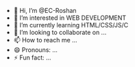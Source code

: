 - 👋 Hi, I’m @EC-Roshan
- 👀 I’m interested in WEB DEVELOPMENT
- 🌱 I’m currently learning HTML/CSS/JS/C
- 💞️ I’m looking to collaborate on ...
- 📫 How to reach me ...
- 😄 Pronouns: ...
- ⚡ Fun fact: ...

<!---
EC-Roshan/EC-Roshan is a ✨ special ✨ repository because its `README.md` (this file) appears on your GitHub profile.
You can click the Preview link to take a look at your changes.
--->
